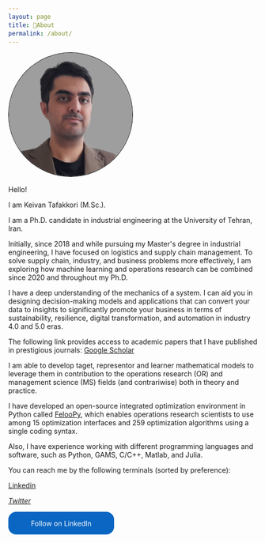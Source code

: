 ```yaml
---
layout: page
title: 📜About
permalink: /about/
---
```


<img style="width: 250px;border-radius: 50%;border:1px solid #000;align: center;" src="/images/profile.png" alt="image">

Hello!

I am Keivan Tafakkori (M.Sc.). 

I am a Ph.D. candidate in industrial engineering at the University of Tehran, Iran. 

Initially, since 2018 and while pursuing my Master's degree in industrial engineering, I have focused on logistics and supply chain management. To solve supply chain, industry, and business problems more effectively, I am exploring how machine learning and operations research can be combined since 2020 and throughout my Ph.D. 

I have a deep understanding of the mechanics of a system. I can aid you in designing decision-making models and applications that can convert your data to insights to significantly promote your business in terms of sustainability, resilience, digital transformation, and automation in industry 4.0 and 5.0 eras. 

The following link provides access to academic papers that I have published in prestigious journals: <a href = " https://scholar.google.com/citations?hl=en&user=eoCLWfYAAAAJ&view_op=list_works&sortby=pubdate"> Google Scholar</a>

I am able to develop taget, representor and learner mathematical models to leverage them in contribution to the operations research (OR) and management science (MS) fields (and contrariwise) both in theory and practice. 

I have developed an open-source integrated optimization environment in Python called <a href = "https://github.com/ktafakkori/feloopy"> FelooPy</a>, which enables operations research scientists to use among 15 optimization interfaces and 259 optimization algorithms using a single coding syntax.

Also, I have experience working with different programming languages and software, such as Python, GAMS, C/C++, Matlab, and Julia.

You can reach me by the following terminals (sorted by preference):
<p><a href = "https://www.linkedin.com/in/keivan-tafakkori/"><i class='fa fa-linkedin-square'></i> Linkedin</a></p>
<p><a href = "https://twitter.com/KTafakkori"><i class='fa fa-twitter'> Twitter</i></a></p>


<style>
.libutton {
    display: flex;
    flex-direction: column;
    justify-content: center;
    padding: 7px;
    text-align: center;
    outline: none;
    text-decoration: none !important;
    color: #ffffff !important;
    width: 200px;
    height: 32px;
    border-radius: 16px;
    background-color: #0A66C2;
    font-family: "SF Pro Text", Helvetica, sans-serif;
}
</style>
<a class="libutton" href="https://www.linkedin.com/comm/mynetwork/discovery-see-all?usecase=PEOPLE_FOLLOWS&followMember=keivan-tafakkori" target="_blank">Follow on LinkedIn</a>